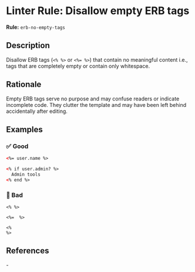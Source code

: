# Linter Rule: Disallow empty ERB tags

**Rule:** `erb-no-empty-tags`

## Description

Disallow ERB tags (`<% %>` or `<%= %>`) that contain no meaningful content i.e., tags that are completely empty or contain only whitespace.

## Rationale

Empty ERB tags serve no purpose and may confuse readers or indicate incomplete code. They clutter the template and may have been left behind accidentally after editing.

## Examples

### ✅ Good

```html
<%= user.name %>

<% if user.admin? %>
  Admin tools
<% end %>
```

### 🚫 Bad

```erb
<% %>

<%=  %>

<%
%>
```

## References

\-
